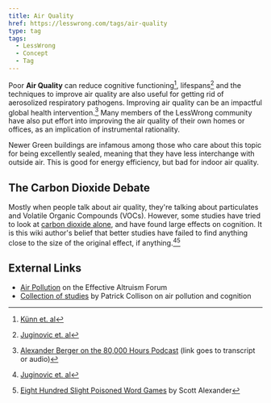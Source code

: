 ```yaml
---
title: Air Quality
href: https://lesswrong.com/tags/air-quality
type: tag
tags:
  - LessWrong
  - Concept
  - Tag
---
```


Poor **Air Quality** can reduce cognitive functioning[^1], lifespans[^2] and the techniques to improve air quality are also useful for getting rid of aerosolized respiratory pathogens. Improving air quality can be an impactful global health intervention.[^3] Many members of the LessWrong community have also put effort into improving the air quality of their own homes or offices, as an implication of instrumental rationality.

Newer Green buildings are infamous among those who care about this topic for being excellently sealed, meaning that they have less interchange with outside air. This is good for energy efficiency, but bad for indoor air quality.

## The Carbon Dioxide Debate

Mostly when people talk about air quality, they're talking about particulates and Volatile Organic Compounds (VOCs). However, some studies have tried to look at [carbon dioxide alone](https://www.lesswrong.com/posts/pPZ27eZdBXtGuLqZC/what-is-up-with-carbon-dioxide-and-cognition-an-offer), and have found large effects on cognition. It is this wiki author's belief that better studies have failed to find anything close to the size of the original effect, if anything.[^2][^4]

## External Links

* [Air Pollution](https://forum.effectivealtruism.org/tag/air-pollution) on the Effective Altruism Forum
* [Collection of studies](https://patrickcollison.com/pollution) by Patrick Collison on air pollution and cognition

[^1]: [Künn et. al](https://www.iza.org/publications/dp/12632/indoor-air-quality-and-cognitive-performance)
[^2]: [Juginovic et. al](https://www.nature.com/articles/s41598-021-01802-5)
[^3]: [Alexander Berger on the 80,000 Hours Podcast](https://80000hours.org/podcast/episodes/alexander-berger-improving-global-health-wellbeing-clear-direct-ways/#south-asian-air-quality-021112) (link goes to transcript or audio)
[^4]: [Eight Hundred Slight Poisoned Word Games](https://www.lesswrong.com/posts/kxW6q5YdTGWh5sWby/eight-hundred-slightly-poisoned-word-games) by Scott Alexander